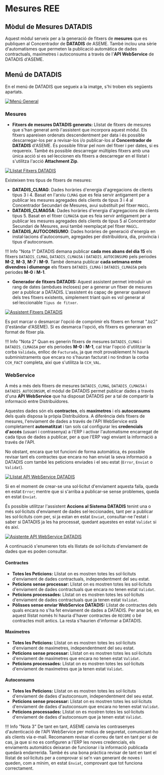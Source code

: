 # Mesures REE

## Mòdul de Mesures DATADIS

Aquest mòdul serveix per a la generació de fitxers de **mesures** que es publiquen al Concentrador de **DATADIS**
de ASEME. També inclou una sèrie d'automatismes que permeten la publicació automàtica de dades contractuals, maxímetres i
autoconsums a través de l'**API WebService** de DATADIS d'ASEME.

## Menú de DATADIS

En el menú de DATADIS que segueix a la imatge, s'hi troben els següents apartats.

[ ![Menú General](_static/medidas_datadis/menu_general.png)](_static/medidas_datadis/menu_general.png)

### Mesures
* **Fitxers de mesures DATADIS generats:** Llistat de fitxers de mesures que s'han generat amb l'assistent que incorpora
aquest mòdul. Els fitxers apareixen ordenats descendentment per data i és possible descarregar-los per a revisar-los i/o
publicar-los al **Concentrador de DATADIS** d'ASEME. És possible filtrar pel nom del fitxer i per dates, si es requereix. També
és possible descarregar múltiples fitxers amb una única acció si es sel·leccionen els fitxers a descarregar en el llistat i
s'utilitza l'acció **Attachment Zip**.

[ ![Llistat Fitxers DATADIS](_static/medidas_datadis/datadis_listado.png)](_static/medidas_datadis/datadis_listado.png)

Existeixen tres tipus de fitxers de mesures:

  * **DATADIS_CLMAG**: Dades horàries d'energia d'agregacions de clients tipus 3 i 4. Basat en l'arxiu `CLMAG` que es feia servir
    antigament per a publicar les mesures agregades dels clients de tipus 3 i 4 al Concentrador Secundari de Mesures, avui
    substituït pel fitxer `MAGCL`.
  * **DATADIS_CLMAG5A**: Dades horàries d'energia d'agregacions de clients tipus 5. Basat en el fitxer `CLMAG5A` que es feia servir
   antigament per a publicar les mesures agregades dels clients de tipus 5 al Concentrador Secundari de Mesures, avui
   també reemplaçat pel fitxer `MAGCL`.
  * **DATADIS_AUTOCONSUMO**: Dades horàries de generació d'energia en instal·lacions d'autoconsum, agregades per distribuïdora,
   dia, província i tipus d'autoconsum.

!!! Info "Nota 1"
    DATADIS demana publicar **cada mes abans del dia 15** els fitxers `DATADIS_CLMAG`, `DATADIS_CLMAG5A` i `DATADIS_AUTOCONSUMO` pels periodes 
    **M-2**, **M-3**, **M-7** i **M-9**.
    També demana publicar **cada setmana entre divendres i diumenge** els fitxers `DATADIS_CLMAG` i `DATADIS_CLMAG5A` pels periodes **M-0** i **M-1**.

* **Generador de fitxers DATADIS:** Aquest assistent permet introduïr un rang de dates (ambdues incloses) per a generar
un fitxer de mesures per a publicar a DATADIS. L'assistent és capaç de generar qualsevol dels tres fitxers existents, simplement
triant quin es vol generar al sel·leccionable `Tipus de fitxer`.

[ ![Assistent Fitxers DATADIS](_static/medidas_datadis/datadis_asistente.png)](_static/medidas_datadis/datadis_asistente.png)

Es pot marcar o desmarcar l'opció de comprimir els fitxers en format ".bz2" (l'estàndar d'ASEME). Si es desmarca l'opció, els
fitxers es generaran en format de fitxer pla.

!!! Info "Nota 2"
    Quan es generin fitxers de mesures `DATADIS_CLMAG` i `DATADIS_CLMAG5A` per els periodes **M-0** i **M-1**, cal triar l'opció
    d'utilitzar la corba `Validada`, enlloc de `Facturada`, ja que molt provablement hi haurà subministraments que encara
    no s'hauran facturat i no tindran la corba `CCH_FACT` completa, així que s'utilitza la `CCH_VAL`.

### WebService

A més a més dels fitxers de mesures `DATADIS_CLMAG`, `DATADIS_CLMAG5A` i `DATADIS_AUTOCONSUM`, el mòdul de DATADIS permet publicar
dades a través d'una **API WebService** que ha disposat DATADIS per a tal de compartir la informació entre Distribuïdores.

Aquestes dades són els **contractes**, els **maxímetres** i els **autoconsums** dels quals disposa la pròpia Distribuïdora. A diferència dels
fitxers de mesures, l'enviament de dades a través de l'API WebService està completament **automatitzat** i tan sols cal configurar
les **credencials d'accés** (usuari i contrasenya) a l'ERP i activar l'automatisme encarregat de cada tipus de dades a publicar, per a que
l'ERP vagi enviant la informació a través de l'API.

No obstant, encara que tot funcioni de forma automàtica, és possible revisar tant els contractes que encara no han enviat la seva informació a
DATADIS com també les peticions enviades i el seu estat (`Error`, `Enviat` o `Validat`).

[ ![Llistat API WebService DATADIS](_static/medidas_datadis/api_listado.png)](_static/medidas_datadis/api_listado.png)

Si en el moment de crear-se una sol·licitut d'enviament aquesta falla, queda en estat `Error`; mentre que si s'arriba a publicar-se
sense problemes, queda en estat `Enviat`. 

És possible utilitzar l'assistent **Accions al Sistema DATADIS** tenint una o més sol·licituts d'enviament de dades sel·leccionades,
tant per a publicar les sol·licituts com per, si ja estan en estat `Enviat`, consultar-ne l'estat i saber si DATADIS ja les ha processat,
quedant aquestes en estat `Validat` si és així.

[ ![Asistente API WebService DATADIS](_static/medidas_datadis/api_asistente.png)](_static/medidas_datadis/api_asistente.png)

A continuació s'enumeren tots els llistats de sol·licituts d'enviament de dades que es poden consultar.

#### Contractes
* **Totes les Peticions:** Llistat on es mostren totes les sol·licituts d'enviament de dades contractuals, independentment del seu estat.
* **Peticions sense processar:** Llistat on es mostren totes les sol·licituts d'enviament de dades contractuals que encara no tenen estat `Validat`.
* **Peticions processades:** Llistat on es mostren totes les sol·licituts d'enviament de dades contractuals que ja tenen estat `Validat`.
* **Pòlisses sense enviar WebService DATADIS:** Llistat de contractes dels quals encara no s'ha fet enviament de dades a DATADIS. Per anar bé,
en aquest llistat només hi hauria d'haver contractes de `RECORE` o bé contractes molt antics. La resta s'haurien d'informar a DATADIS.

#### Maxímetres
* **Totes les Peticions:** Llistat on es mostren totes les sol·licituts d'enviament de maxímetres, independentment del seu estat.
* **Peticions sense processar:** Llistat on es mostren totes les sol·licituts d'enviament de maxímetres que encara no tenen estat `Validat`.
* **Peticions processades:** Llistat on es mostren totes les sol·licituts d'enviament de maxímetres que ja tenen estat `Validat`.

#### Autoconsums
* **Totes les Peticions:** Llistat on es mostren totes les sol·licituts d'enviament de dades d'autoconsum, independentment del seu estat.
* **Peticions sense processar:** Llistat on es mostren totes les sol·licituts d'enviament de dades d'autoconsum que encara no tenen estat `Validat`.
* **Peticions processades:** Llistat on es mostren totes les sol·licituts d'enviament de dades d'autoconsum que ja tenen estat `Validat`.

!!! Info "Nota 3"
    De tant en tant, ASEME canvia les contrasenyes d'autenticació de l'API WebService per motius de seguretat, comunicant-ho als clients via
    e-mail. Recomanem revisar el correu de tant en tant per si de cas, ja que si no es configuren a l'ERP les noves credencials, els enviaments
    automàtics deixaran de funcionar i la informació publicada quedarà endarrerida. També és una bona pràctica revisar de tant en tant el llistat
    de sol·licituts per a comprovar si se'n van generant de noves i queden, com a mínim, en estat `Enviat`, comprovant que tot funciona correctament.
